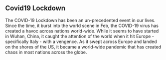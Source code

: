 ## Covid19 Lockdown

The COVID-19 Lockdown has been an un-precedented event in our lives. Since the time, it burst into the world scene in Feb, the COVID-19 virus has created a havoc across nations world-wide. While it seems to have started in Wuhan, China, it caught the attention of the world when it hit Europe - specifically Italy - with a vengence. As it swept across Europe and landed on the shores of the US, it became a world-wide pandemic that has created chaos in most nations across the globe.
<!--stackedit_data:
eyJoaXN0b3J5IjpbLTE2MjQxODM3MDBdfQ==
-->